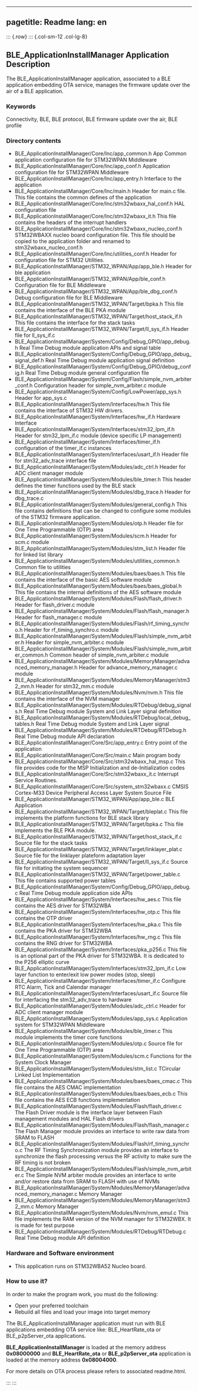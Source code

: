 
---
pagetitle: Readme
lang: en
---
::: {.row}
::: {.col-sm-12 .col-lg-8}

## __BLE_ApplicationInstallManager Application Description__

The BLE_ApplicationInstallManager application, associated to a BLE application embedding OTA service, manages the firmware update over the air of a BLE application. 

### __Keywords__

Connectivity, BLE, BLE protocol, BLE firmware update over the air, BLE profile

### __Directory contents__

  - BLE_ApplicationInstallManager/Core/Inc/app_common.h                                       App Common application configuration file for STM32WPAN Middleware
  - BLE_ApplicationInstallManager/Core/Inc/app_conf.h                                         Application configuration file for STM32WPAN Middleware
  - BLE_ApplicationInstallManager/Core/Inc/app_entry.h                                        Interface to the application 
  - BLE_ApplicationInstallManager/Core/Inc/main.h                                             Header for main.c file. This file contains the common defines of the application
  - BLE_ApplicationInstallManager/Core/Inc/stm32wbaxx_hal_conf.h                              HAL configuration file
  - BLE_ApplicationInstallManager/Core/Inc/stm32wbaxx_it.h                                    This file contains the headers of the interrupt handlers
  - BLE_ApplicationInstallManager/Core/Inc/stm32wbaxx_nucleo_conf.h                           STM32WBAXX nucleo board configuration file. This file should be copied to the application folder and renamed to stm32wbaxx_nucleo_conf.h
  - BLE_ApplicationInstallManager/Core/Inc/utilities_conf.h                                   Header for configuration file for STM32 Utilities. 
  - BLE_ApplicationInstallManager/STM32_WPAN/App/app_ble.h                                    Header for ble application 
  - BLE_ApplicationInstallManager/STM32_WPAN/App/ble_conf.h                                   Configuration file for BLE Middleware
  - BLE_ApplicationInstallManager/STM32_WPAN/App/ble_dbg_conf.h                               Debug configuration file for BLE Middleware
  - BLE_ApplicationInstallManager/STM32_WPAN/Target/bpka.h                                    This file contains the interface of the BLE PKA module
  - BLE_ApplicationInstallManager/STM32_WPAN/Target/host_stack_if.h                           This file contains the interface for the stack tasks 
  - BLE_ApplicationInstallManager/STM32_WPAN/Target/ll_sys_if.h                               Header file for ll_sys_if.c
  - BLE_ApplicationInstallManager/System/Config/Debug_GPIO/app_debug.h                        Real Time Debug module application APIs and signal table 
  - BLE_ApplicationInstallManager/System/Config/Debug_GPIO/app_debug_signal_def.h             Real Time Debug module application signal definition 
  - BLE_ApplicationInstallManager/System/Config/Debug_GPIO/debug_config.h                     Real Time Debug module general configuration file 
  - BLE_ApplicationInstallManager/System/Config/Flash/simple_nvm_arbiter_conf.h               Configuration header for simple_nvm_arbiter.c module 
  - BLE_ApplicationInstallManager/System/Config/LowPower/app_sys.h                            Header for app_sys.c 
  - BLE_ApplicationInstallManager/System/Interfaces/hw.h                                      This file contains the interface of STM32 HW drivers. 
  - BLE_ApplicationInstallManager/System/Interfaces/hw_if.h                                   Hardware Interface 
  - BLE_ApplicationInstallManager/System/Interfaces/stm32_lpm_if.h                            Header for stm32_lpm_if.c module (device specific LP management) 
  - BLE_ApplicationInstallManager/System/Interfaces/timer_if.h                                configuration of the timer_if.c instances 
  - BLE_ApplicationInstallManager/System/Interfaces/usart_if.h                                Header file for stm32_adv_trace interface file 
  - BLE_ApplicationInstallManager/System/Modules/adc_ctrl.h                                   Header for ADC client manager module 
  - BLE_ApplicationInstallManager/System/Modules/ble_timer.h                                  This header defines the timer functions used by the BLE stack 
  - BLE_ApplicationInstallManager/System/Modules/dbg_trace.h                                  Header for dbg_trace.c 
  - BLE_ApplicationInstallManager/System/Modules/general_config.h                             This file contains definitions that can be changed to configure some modules of the STM32 firmware application.
  - BLE_ApplicationInstallManager/System/Modules/otp.h                                        Header file for One Time Programmable (OTP) area 
  - BLE_ApplicationInstallManager/System/Modules/scm.h                                        Header for scm.c module 
  - BLE_ApplicationInstallManager/System/Modules/stm_list.h                                   Header file for linked list library
  - BLE_ApplicationInstallManager/System/Modules/utilities_common.h                           Common file to utilities 
  - BLE_ApplicationInstallManager/System/Modules/baes/baes.h                                  This file contains the interface of the basic AES software module
  - BLE_ApplicationInstallManager/System/Modules/baes/baes_global.h                           This file contains the internal definitions of the AES software module
  - BLE_ApplicationInstallManager/System/Modules/Flash/flash_driver.h                         Header for flash_driver.c module 
  - BLE_ApplicationInstallManager/System/Modules/Flash/flash_manager.h                        Header for flash_manager.c module 
  - BLE_ApplicationInstallManager/System/Modules/Flash/rf_timing_synchro.h                    Header for rf_timing_synchro.c module 
  - BLE_ApplicationInstallManager/System/Modules/Flash/simple_nvm_arbiter.h                   Header for simple_nvm_arbiter.c module 
  - BLE_ApplicationInstallManager/System/Modules/Flash/simple_nvm_arbiter_common.h            Common header of simple_nvm_arbiter.c module 
  - BLE_ApplicationInstallManager/System/Modules/MemoryManager/advanced_memory_manager.h      Header for advance_memory_manager.c module 
  - BLE_ApplicationInstallManager/System/Modules/MemoryManager/stm32_mm.h                     Header for stm32_mm.c module 
  - BLE_ApplicationInstallManager/System/Modules/Nvm/nvm.h                                    This file contains the interface of the NVM manager
  - BLE_ApplicationInstallManager/System/Modules/RTDebug/debug_signals.h                      Real Time Debug module System and Link Layer signal definition 
  - BLE_ApplicationInstallManager/System/Modules/RTDebug/local_debug_tables.h                 Real Time Debug module System and Link Layer signal 
  - BLE_ApplicationInstallManager/System/Modules/RTDebug/RTDebug.h                            Real Time Debug module API declaration 
  - BLE_ApplicationInstallManager/Core/Src/app_entry.c                                        Entry point of the application 
  - BLE_ApplicationInstallManager/Core/Src/main.c                                             Main program body 
  - BLE_ApplicationInstallManager/Core/Src/stm32wbaxx_hal_msp.c                               This file provides code for the MSP Initialization and de-Initialization codes
  - BLE_ApplicationInstallManager/Core/Src/stm32wbaxx_it.c                                    Interrupt Service Routines. 
  - BLE_ApplicationInstallManager/Core/Src/system_stm32wbaxx.c                                CMSIS Cortex-M33 Device Peripheral Access Layer System Source File 
  - BLE_ApplicationInstallManager/STM32_WPAN/App/app_ble.c                                    BLE Application 
  - BLE_ApplicationInstallManager/STM32_WPAN/Target/bleplat.c                                 This file implements the platform functions for BLE stack library
  - BLE_ApplicationInstallManager/STM32_WPAN/Target/bpka.c                                    This file implements the BLE PKA module. 
  - BLE_ApplicationInstallManager/STM32_WPAN/Target/host_stack_if.c                           Source file for the stack tasks 
  - BLE_ApplicationInstallManager/STM32_WPAN/Target/linklayer_plat.c                          Source file for the linklayer plateform adaptation layer 
  - BLE_ApplicationInstallManager/STM32_WPAN/Target/ll_sys_if.c                               Source file for initiating the system sequencer 
  - BLE_ApplicationInstallManager/STM32_WPAN/Target/power_table.c                             This file contains supported power tables 
  - BLE_ApplicationInstallManager/System/Config/Debug_GPIO/app_debug.c                        Real Time Debug module application side APIs 
  - BLE_ApplicationInstallManager/System/Interfaces/hw_aes.c                                  This file contains the AES driver for STM32WBA 
  - BLE_ApplicationInstallManager/System/Interfaces/hw_otp.c                                  This file contains the OTP driver
  - BLE_ApplicationInstallManager/System/Interfaces/hw_pka.c                                  This file contains the PKA driver for STM32WBA 
  - BLE_ApplicationInstallManager/System/Interfaces/hw_rng.c                                  This file contains the RNG driver for STM32WBA 
  - BLE_ApplicationInstallManager/System/Interfaces/pka_p256.c                                This file is an optional part of the PKA driver for STM32WBA. It is dedicated to the P256 elliptic curve
  - BLE_ApplicationInstallManager/System/Interfaces/stm32_lpm_if.c                            Low layer function to enter/exit low power modes (stop, sleep) 
  - BLE_ApplicationInstallManager/System/Interfaces/timer_if.c                                Configure RTC Alarm, Tick and Calendar manager 
  - BLE_ApplicationInstallManager/System/Interfaces/usart_if.c                                Source file for interfacing the stm32_adv_trace to hardware 
  - BLE_ApplicationInstallManager/System/Modules/adc_ctrl.c                                   Header for ADC client manager module 
  - BLE_ApplicationInstallManager/System/Modules/app_sys.c                                    Application system for STM32WPAN Middleware
  - BLE_ApplicationInstallManager/System/Modules/ble_timer.c                                  This module implements the timer core functions 
  - BLE_ApplicationInstallManager/System/Modules/otp.c                                        Source file for One Time Programmable (OTP) area 
  - BLE_ApplicationInstallManager/System/Modules/scm.c                                        Functions for the System Clock Manager
  - BLE_ApplicationInstallManager/System/Modules/stm_list.c                                   TCircular Linked List Implementation
  - BLE_ApplicationInstallManager/System/Modules/baes/baes_cmac.c                             This file contains the AES CMAC implementation
  - BLE_ApplicationInstallManager/System/Modules/baes/baes_ecb.c                              This file contains the AES ECB functions implementation
  - BLE_ApplicationInstallManager/System/Modules/Flash/flash_driver.c                         The Flash Driver module is the interface layer between Flash management modules and HAL Flash drivers
  - BLE_ApplicationInstallManager/System/Modules/Flash/flash_manager.c                        The Flash Manager module provides an interface to write raw data from SRAM to FLASH
  - BLE_ApplicationInstallManager/System/Modules/Flash/rf_timing_synchro.c                    The RF Timing Synchronization module provides an interface to synchronize the flash processing versus the RF activity to make sure the RF timing is not broken
  - BLE_ApplicationInstallManager/System/Modules/Flash/simple_nvm_arbiter.c                   The Simple NVM arbiter module provides an interface to write and/or restore data from SRAM to FLASH with use of NVMs
  - BLE_ApplicationInstallManager/System/Modules/MemoryManager/advanced_memory_manager.c      Memory Manager 
  - BLE_ApplicationInstallManager/System/Modules/MemoryManager/stm32_mm.c                     Memory Manager 
  - BLE_ApplicationInstallManager/System/Modules/Nvm/nvm_emul.c                               This file implements the RAM version of the NVM manager for STM32WBX. It is made for test purpose
  - BLE_ApplicationInstallManager/System/Modules/RTDebug/RTDebug.c                            Real Time Debug module API definition 


### __Hardware and Software environment__

  - This application runs on STM32WBA52 Nucleo board.
    
### __How to use it?__

In order to make the program work, you must do the following:

 - Open your preferred toolchain
 - Rebuild all files and load your image into target memory

The BLE_ApplicationInstallManager application must run with BLE applications embedding OTA service like: BLE_HeartRate_ota or BLE_p2pServer_ota applications.

__BLE_ApplicationInstallManager__ is loaded at the memory address __0x08000000__ and __BLE_HeartRate_ota__ or __BLE_p2pServer_ota__ application is loaded at the memory address __0x08004000__.

For more details on OTA process please refers to associated readme.html.

:::
:::

